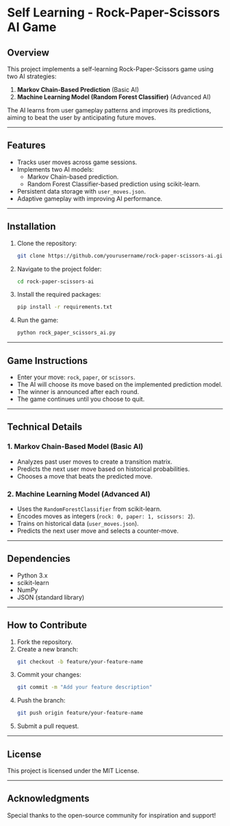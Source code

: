 
# **Self Learning - Rock-Paper-Scissors AI Game**

## **Overview**
This project implements a self-learning Rock-Paper-Scissors game using two AI strategies:

1. **Markov Chain-Based Prediction** (Basic AI)
2. **Machine Learning Model (Random Forest Classifier)** (Advanced AI)

The AI learns from user gameplay patterns and improves its predictions, aiming to beat the user by anticipating future moves.

---

## **Features**
- Tracks user moves across game sessions.
- Implements two AI models:
  - Markov Chain-based prediction.
  - Random Forest Classifier-based prediction using scikit-learn.
- Persistent data storage with `user_moves.json`.
- Adaptive gameplay with improving AI performance.

---

## **Installation**

1. Clone the repository:
   ```bash
   git clone https://github.com/yourusername/rock-paper-scissors-ai.git
   ```

2. Navigate to the project folder:
   ```bash
   cd rock-paper-scissors-ai
   ```

3. Install the required packages:
   ```bash
   pip install -r requirements.txt
   ```

4. Run the game:
   ```bash
   python rock_paper_scissors_ai.py
   ```

---

## **Game Instructions**
- Enter your move: `rock`, `paper`, or `scissors`.
- The AI will choose its move based on the implemented prediction model.
- The winner is announced after each round.
- The game continues until you choose to quit.

---

## **Technical Details**

### **1. Markov Chain-Based Model (Basic AI)**
- Analyzes past user moves to create a transition matrix.
- Predicts the next user move based on historical probabilities.
- Chooses a move that beats the predicted move.

### **2. Machine Learning Model (Advanced AI)**
- Uses the `RandomForestClassifier` from scikit-learn.
- Encodes moves as integers (`rock: 0, paper: 1, scissors: 2`).
- Trains on historical data (`user_moves.json`).
- Predicts the next user move and selects a counter-move.

---

## **Dependencies**
- Python 3.x
- scikit-learn
- NumPy
- JSON (standard library)

---

## **How to Contribute**
1. Fork the repository.
2. Create a new branch:
   ```bash
   git checkout -b feature/your-feature-name
   ```
3. Commit your changes:
   ```bash
   git commit -m "Add your feature description"
   ```
4. Push the branch:
   ```bash
   git push origin feature/your-feature-name
   ```
5. Submit a pull request.

---

## **License**
This project is licensed under the MIT License.

---

## **Acknowledgments**
Special thanks to the open-source community for inspiration and support!

